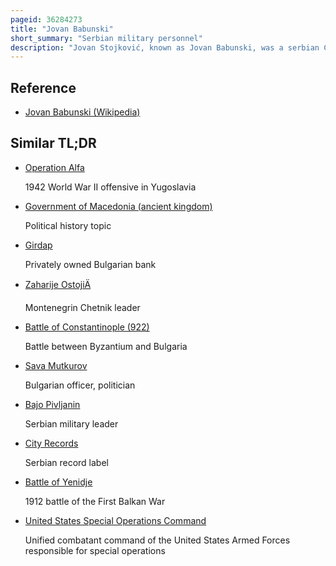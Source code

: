 ```yaml
---
pageid: 36284273
title: "Jovan Babunski"
short_summary: "Serbian military personnel"
description: "Jovan Stojković, known as Jovan Babunski, was a serbian Chetnik Commander during the macedonian Struggle, Balkan Wars and World War i. Following the Murder of his Brother and Nephew by the internal macedonian revolutionary Organization he joined a Chetnik Band and took Command of chetnik Units on the Vardar River where he and his Men often engaged bulgarian and ottoman Forces."
---
```


## Reference

- [Jovan Babunski (Wikipedia)](https://en.wikipedia.org/?curid=36284273)

## Similar TL;DR

- [Operation Alfa](/tldr/en/operation-alfa)

  1942 World War II offensive in Yugoslavia

- [Government of Macedonia (ancient kingdom)](/tldr/en/government-of-macedonia-ancient-kingdom)

  Political history topic

- [Girdap](/tldr/en/girdap)

  Privately owned Bulgarian bank

- [Zaharije OstojiÄ](/tldr/en/zaharije-ostojic)

  Montenegrin Chetnik leader

- [Battle of Constantinople (922)](/tldr/en/battle-of-constantinople-922)

  Battle between Byzantium and Bulgaria

- [Sava Mutkurov](/tldr/en/sava-mutkurov)

  Bulgarian officer, politician

- [Bajo Pivljanin](/tldr/en/bajo-pivljanin)

  Serbian military leader

- [City Records](/tldr/en/city-records)

  Serbian record label

- [Battle of Yenidje](/tldr/en/battle-of-yenidje)

  1912 battle of the First Balkan War

- [United States Special Operations Command](/tldr/en/united-states-special-operations-command)

  Unified combatant command of the United States Armed Forces responsible for special operations
